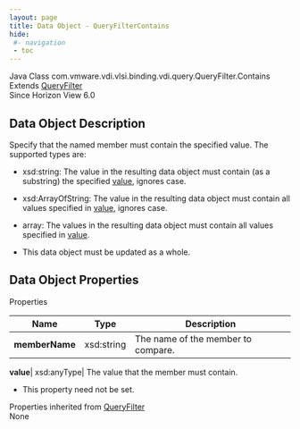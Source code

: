 ```yaml
---
layout: page
title: Data Object - QueryFilterContains
hide:
 #- navigation
 - toc
---
```






Java Class
    com.vmware.vdi.vlsi.binding.vdi.query.QueryFilter.Contains  
Extends
     [QueryFilter](vdi.query.QueryFilter.Filter.md)  
Since 
    Horizon View 6.0

## Data Object Description 

Specify that the named member must contain the specified value. The supported types are: 

  * xsd:string: The value in the resulting data object must contain (as a substring) the specified [value](vdi.query.QueryFilter.Contains.md#value), ignores case.
  * xsd:ArrayOfString: The value in the resulting data object must contain all values specified in [value](vdi.query.QueryFilter.Contains.md#value), ignores case.
  * array: The values in the resulting data object must contain all values specified in [value](vdi.query.QueryFilter.Contains.md#value).


  * This data object must be updated as a whole.



## Data Object Properties

Properties

Name |  Type |  Description   
---|---|---  
**memberName**|  xsd:string|  The name of the member to compare.   
  
**value**|  xsd:anyType|  The value that the member must contain.   


 * This property need not be set.

  
Properties inherited from [QueryFilter](vdi.query.QueryFilter.Filter.md)  
None  
  

  

